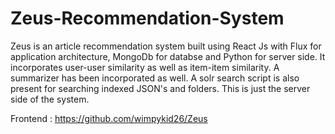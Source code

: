 # Zeus-Recommendation-System
Zeus is an article recommendation system built using React Js with Flux for application architecture, MongoDb for databse and Python for server side. It incorporates user-user similarity as well as item-item similarity. A summarizer has been incorporated as well. A solr search script is also present for searching indexed JSON's and folders. This is just the server side of the system.

Frontend : https://github.com/wimpykid26/Zeus
